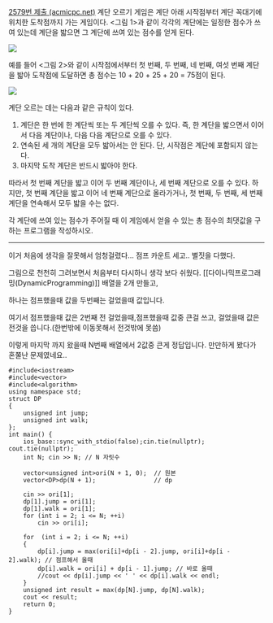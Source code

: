 [2579번 제출 (acmicpc.net)](https://www.acmicpc.net/submit/2579)
계단 오르기 게임은 계단 아래 시작점부터 계단 꼭대기에 위치한 도착점까지 가는 게임이다. <그림 1>과 같이 각각의 계단에는 일정한 점수가 쓰여 있는데 계단을 밟으면 그 계단에 쓰여 있는 점수를 얻게 된다.

![](https://u.acmicpc.net/7177ea45-aa8d-4724-b256-7b84832c9b97/Screen%20Shot%202021-06-23%20at%203.00.46%20PM.png)

예를 들어 <그림 2>와 같이 시작점에서부터 첫 번째, 두 번째, 네 번째, 여섯 번째 계단을 밟아 도착점에 도달하면 총 점수는 10 + 20 + 25 + 20 = 75점이 된다.

![](https://u.acmicpc.net/f00b6121-1c25-492e-9bc0-d96377c586b0/Screen%20Shot%202021-06-23%20at%203.01.39%20PM.png)

계단 오르는 데는 다음과 같은 규칙이 있다.

1. 계단은 한 번에 한 계단씩 또는 두 계단씩 오를 수 있다. 즉, 한 계단을 밟으면서 이어서 다음 계단이나, 다음 다음 계단으로 오를 수 있다.
2. 연속된 세 개의 계단을 모두 밟아서는 안 된다. 단, 시작점은 계단에 포함되지 않는다.
3. 마지막 도착 계단은 반드시 밟아야 한다.

따라서 첫 번째 계단을 밟고 이어 두 번째 계단이나, 세 번째 계단으로 오를 수 있다. 하지만, 첫 번째 계단을 밟고 이어 네 번째 계단으로 올라가거나, 첫 번째, 두 번째, 세 번째 계단을 연속해서 모두 밟을 수는 없다.

각 계단에 쓰여 있는 점수가 주어질 때 이 게임에서 얻을 수 있는 총 점수의 최댓값을 구하는 프로그램을 작성하시오.

----------------------------------
이거 처음에 생각을 잘못해서 엄청걸렸다... 점프 카운트 세고.. 별짓을 다했다.

그림으로 천천히 그려보면서 처음부터 다시하니 생각 보다 쉬웠다.
[[다이나믹프로그래밍(DynamicProgramming)]] 배열을 2개 만들고,

하나는 점프했을때 값을
두번째는 걸었을때 값입니다.

여기서 점프했을때 값은 2번째 전 걸었을때,점프했을때 값중 큰걸 쓰고,
걸었을때 값은 전것을 씁니다.(한번밖에 이동못해서 전것밖에 못씀)

이렇게 마지막 까지 왔을때 N번째 배열에서 2값중 큰게 정답입니다.
만만하게 봤다가 혼쭐난 문제였네요..
```
#include<iostream>
#include<vector>
#include<algorithm>
using namespace std;
struct DP
{
    unsigned int jump;
    unsigned int walk;
};
int main() {
    ios_base::sync_with_stdio(false);cin.tie(nullptr); cout.tie(nullptr);
    int N; cin >> N; // N 자릿수
   
    vector<unsigned int>ori(N + 1, 0);  // 원본
    vector<DP>dp(N + 1);                // dp

    cin >> ori[1];
    dp[1].jump = ori[1];
    dp[1].walk = ori[1];
    for (int i = 2; i <= N; ++i)
        cin >> ori[i];
    
    for  (int i = 2; i <= N; ++i)
    {
        dp[i].jump = max(ori[i]+dp[i - 2].jump, ori[i]+dp[i - 2].walk); // 점프해서 올때
        dp[i].walk = ori[i] + dp[i - 1].jump; // 바로 올때
        //cout << dp[i].jump << ' ' << dp[i].walk << endl;
    }
    unsigned int result = max(dp[N].jump, dp[N].walk);
    cout << result;
    return 0;
}
```
